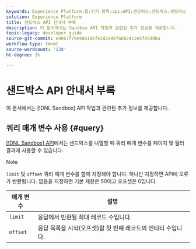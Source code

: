```yaml
---
keywords: Experience Platform;홈;인기 항목;api;API;샌드박스;샌드박스;샌드박스
solution: Experience Platform
title: 샌드박스 API 안내서 부록
description: 이 문서에서는 Sandbox API 작업과 관련된 추가 정보를 제공합니다.
topic-legacy: developer guide
source-git-commit: e4067f79e9da106fe2d2a86fa0024c2e5fe5d0ba
workflow-type: tm+mt
source-wordcount: '128'
ht-degree: 1%

---
```


# 샌드박스 API 안내서 부록

이 문서에서는 [!DNL Sandbox] API 작업과 관련된 추가 정보를 제공합니다.

## 쿼리 매개 변수 사용 {#query}

[[!DNL Sandbox] API](https://www.adobe.io/apis/experienceplatform/home/api-reference.html#!acpdr/swagger-specs/sandbox-api.yaml)에서는 샌드박스를 나열할 때 쿼리 매개 변수를 페이지 및 필터 결과에 사용할 수 있습니다.

>[!NOTE]
>
>`limit` 및 `offset` 쿼리 매개 변수를 함께 지정해야 합니다. 하나만 지정하면 API에 오류가 반환됩니다. 없음을 지정하면 기본 제한은 50이고 오프셋은 0입니다.

| 매개 변수 | 설명 |
| --- | --- |
| `limit` | 응답에서 반환될 최대 레코드 수입니다. |
| `offset` | 응답 목록을 시작(오프셋)할 첫 번째 레코드의 엔티티 수입니다. |
